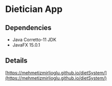 # Dietician App
## Dependencies
- Java Corretto-11 JDK
- JavaFX 15.0.1
## Details
[https://mehmetizmirlioglu.github.io/dietSystem/](https://mehmetizmirlioglu.github.io/dietSystem/)
